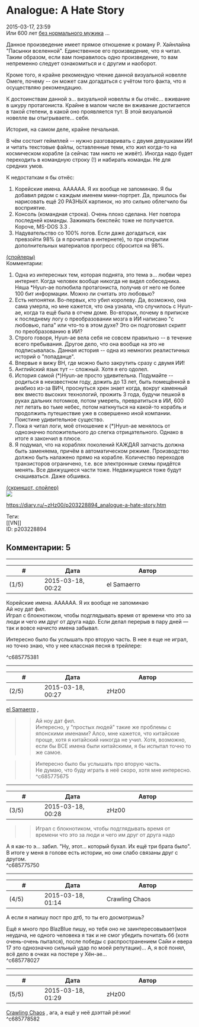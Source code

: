 Analogue: A Hate Story
======================

  
2015-03-17, 23:59  
 Или 600 лет  [без нормального мужика](http://fishki.net/1465899-prosto-ne-bylo-normalnogo-muzhika.html)  ...   
   
 Данное произведение имеет прямое отношение к роману Р. Хайнлайна "Пасынки вселенной". Единственное его произведение, что я читал. Таким образом, если вам понравилось одно произведение, то вам непременно следует ознакомиться и с другим и наоборот.   
   
 Кроме того, я крайне рекомендую чтение данной визуальной новелле Омеге, почему -- он может сам догадаться с учётом того факта, что я осуществляю рекомендацию.   
   
 К достоинствам данной э... визуальной новеллы я бы отнёс... вживание в шкуру протагониста. Крайне в малом числе вн вживание достигается в такой степени, в какой оно проявляется тут. В этой визуальной новелле вы отыгрываете... себя.   
   
 История, на самом деле, крайне печальная.   
   
 В чём состоит геймплей -- нужно разговаривать с двумя девушками ИИ и читать текстовые файлы, оставленные теми, кто жил когда-то на космическом корабле (а сейчас там никто не живёт). Иногда надо будет переходить в командную строку (!) и набирать команды. Не для средних умов.   
   
 К недостаткам я бы отнёс:   
 1. Корейские имена. АААААА. Я их вообще не запоминаю. Я бы добавил рядом с каждым именем мини-портрет. Да, пришлось бы нарисовать ещё 20 РАЗНЫХ картинок, но это сильно облегчило бы восприятие.   
 2. Консоль (командная строка). Очень плохо сделана. Нет повтора последней команды. Зажимать бекспейс тоже не получается. Короче, MS-DOS 3.3 .   
 3. Надувательство со 100% логов. Если даже догадаться, как превзойти 98% (а я прочитал в интернете), то при открытии дополнительных материалов прогресс сбросится на 98%.   
   
  [(спойлеры)](https://zHz00.diary.ru/p203228894.htm?index=1#linkmore203228894m1)      
 Комментарии:   
 1. Одна из интересных тем, которая поднята, это тема э... любви через интернет. Когда человек вообще никогда не видел собеседника. Няша \*Hyun-ae полюбила протагониста, получив от него не более 100 бит информации. Можно ли считать это любовью?   
 2. Есть непонятки. Во-первых, кто убил королеву. Да, возможно, она сама умерла, но мне кажется, что она узнала, что случилось с Hyun-ae, когда та ещё была в отчем доме. Во-вторых, почему в приписке к последнему логу о преобразовании мозга в ИИ написано "с любовью, папа" или что-то в этом духе? Это он подготовил скрипт по преобразованию в ИИ?   
 3. Строго говоря, Hyun-ae вела себя не совсем правильно -- в течение всего пребывания. Другое дело, что она вообще на это не подписывалась. Данная история -- одна из немногих реалистичных историй о "попаданце".   
 4. Впервые я вижу ВН, где можно было закрутить сразу с двумя ИИ!   
 5. Английский язык тут -- сложный. Хотя я его одолел.   
 6. История самой (\*)Hyun-ae просто удивительна. Подумайте -- родиться в неизвестном году, дожить до 13 лет, быть помещённой в анабиоз из-за ВИЧ, проснуться хрен знает когда, вокруг каменный век вместо высоких технологий, прожить 3 года, будучи пешкой в руках дальних потомков, потом умереть, превратиться в ИИ, 600 лет летать во тьме небес, потом наткнуться на какой-то корабль и продолжить путешествие уже в совершенно иной компании. Поистине удивительное существо.   
 8. Пока я читал логи, моё отношение к (\*)Hyun-ae менялось от однозначно положительного до слегка отрицательного. Однако в итоге я закончил в плюсе.   
 9. Я подумал, что на кораблях поколений КАЖДАЯ запчасть должна быть заменяема, причём в автоматическом режиме. Производство должно быть налажено прямо на корабле. Количество переходов транзисторов ограничено, т.е. все электронные схемы придётся менять. Все движущиеся части тоже. Недвижущиеся тоже будут снашиваться. Даже обшивка.     
   
  [(скриншот, спойлер)](https://zHz00.diary.ru/p203228894.htm?index=2#linkmore203228894m2)      
   [![](http://i.imgur.com/eq9OMNyl.png)](http://i.imgur.com/eq9OMNy.png)     
     
  
<https://diary.ru/~zHz00/p203228894_analogue-a-hate-story.htm>  
  
Теги:  
[[VN]]  
ID: p203228894  


Комментарии: 5
--------------

  


---



|         #         |              Дата              |                     Автор                     |           ID           |
| --- | --- | --- | --- |
| (1/5) | 2015-03-18, 00:22 | el Samaerro | c685775381 |

  
  Корейские имена. АААААА. Я их вообще не запоминаю    
 Ай ноу дат фил.   
 Играл с блокнотиком, чтобы подглядывать время от времени что это за люди и чего им друг от друга надо. Если делал перерыв в пару дней — так и вовсе начисто имена забывал.   
   
 Интересно было бы услышать про вторую часть. В нее я еще не играл, но точно знаю, что у нее классная песня в трейлере:   
     
 ^c685775381

---



|         #         |              Дата              |                     Автор                     |           ID           |
| --- | --- | --- | --- |
| (2/5) | 2015-03-18, 00:27 | zHz00 | c685775675 |

  
  [el Samaerro](http://samaerro.diary.ru "-___-")  ,   
 >>Ай ноу дат фил.   
 Интересно, у "простых людей" такие же проблемы с японскими именами? Алсо, мне кажется, что китайские проще, хотя я китайский никогда не учил. Хотя, возможно, если бы ВСЕ имена были китайскими, я бы испытал точно то же самое.   
   
 >>Интересно было бы услышать про вторую часть.   
 Не думаю, что буду играть в неё скоро, хотя мне интересно.   
 ^c685775675

---



|         #         |              Дата              |                     Автор                     |           ID           |
| --- | --- | --- | --- |
| (3/5) | 2015-03-18, 00:28 | zHz00 | c685775750 |

  
 >>Играл с блокнотиком, чтобы подглядывать время от времени что это за люди и чего им друг от друга надо   
   
 А я как-то э... забил. "Ну, этот... который бухал. Их ещё три брата было". В итоге у меня в голове есть истории, но они слабо связаны друг с другом.   
 ^c685775750

---



|         #         |              Дата              |                     Автор                     |           ID           |
| --- | --- | --- | --- |
| (4/5) | 2015-03-18, 01:14 | Crawling Chaos | c685778027 |

  
 А если я напишу пост про дтб, то ты его досмотришь?   
   
 Ещё я много про BlazBlue пишу, но тебя оно не заинтересовывает(моя неудача, не одного человека я так и не смог убедить почитать бб (хотя очень-очень пытался), после победы с распространением Сайи и евера 17 это однозначно сильный удар по моей репутации)... А, я всё понял, всё дело в очках на постере у Хён-ае...   
 ^c685778027

---



|         #         |              Дата              |                     Автор                     |           ID           |
| --- | --- | --- | --- |
| (5/5) | 2015-03-18, 01:29 | zHz00 | c685778582 |

  
  [Crawling Chaos](http://degozaru.diary.ru "de gozaru")  , ага, а ещё у неё дзэттай рё:ики!   
 ^c685778582